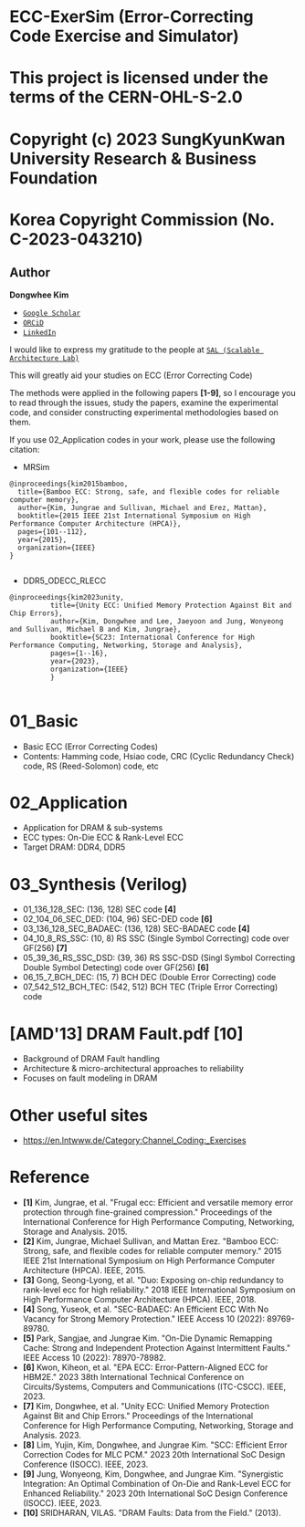 # ECC-ExerSim (Error-Correcting Code Exercise and Simulator)

# This project is licensed under the terms of the CERN-OHL-S-2.0

# Copyright (c) 2023 SungKyunKwan University Research & Business Foundation
# Korea Copyright Commission (No. C-2023-043210)

## Author

**Dongwhee Kim** 
- [```Google Scholar```](https://scholar.google.com/citations?user=8xzqA8YAAAAJ&hl=ko&oi=ao)
- [```ORCiD```](https://orcid.org/0009-0007-1673-1931?fbclid=PAAabkpwNHesKweJ6F2eGZDnFa2sch2211hf6ZY825YKuli5V7lcN7VIfT0CA)
- [```LinkedIn```](https://www.linkedin.com/in/dongwhee-kim-5753a8290)

I would like to express my gratitude to the people at [```SAL (Scalable Architecture Lab)```](https://scalable-arch.github.io/)

This will greatly aid your studies on ECC (Error Correcting Code)

The methods were applied in the following papers **[1-9]**, so I encourage you to read through the issues, study the papers, examine the experimental code, and consider constructing experimental methodologies based on them.

If you use 02_Application codes in your work, please use the following citation:
- MRSim

<!DOCTYPE html>
<html lang="en">
<head>
    <meta charset="UTF-8">
    <meta name="viewport" content="width=device-width, initial-scale=1.0">
</head>
<body>
    <div class="code-container">
        <pre><code id="codeToCopy">@inproceedings{kim2015bamboo,
  title={Bamboo ECC: Strong, safe, and flexible codes for reliable computer memory},
  author={Kim, Jungrae and Sullivan, Michael and Erez, Mattan},
  booktitle={2015 IEEE 21st International Symposium on High Performance Computer Architecture (HPCA)},
  pages={101--112},
  year={2015},
  organization={IEEE}
}
        </code></pre>
    </div>
</body>
</html>

- DDR5_ODECC_RLECC

<!DOCTYPE html>
<html lang="en">
<head>
    <meta charset="UTF-8">
    <meta name="viewport" content="width=device-width, initial-scale=1.0">
</head>
<body>
    <div class="code-container">
        <pre><code id="codeToCopy">@inproceedings{kim2023unity,
          title={Unity ECC: Unified Memory Protection Against Bit and Chip Errors},
          author={Kim, Dongwhee and Lee, Jaeyoon and Jung, Wonyeong and Sullivan, Michael B and Kim, Jungrae},
          booktitle={SC23: International Conference for High Performance Computing, Networking, Storage and Analysis},
          pages={1--16},
          year={2023},
          organization={IEEE}
          }
        </code></pre>
    </div>
</body>
</html>

# 01_Basic
- Basic ECC (Error Correcting Codes)
- Contents: Hamming code, Hsiao code, CRC (Cyclic Redundancy Check) code, RS (Reed-Solomon) code, etc

# 02_Application
- Application for DRAM & sub-systems
- ECC types: On-Die ECC & Rank-Level ECC
- Target DRAM: DDR4, DDR5

# 03_Synthesis (Verilog)
- 01_136_128_SEC: (136, 128) SEC code **[4]**
- 02_104_06_SEC_DED: (104, 96) SEC-DED code **[6]**
- 03_136_128_SEC_BADAEC: (136, 128) SEC-BADAEC code **[4]**
- 04_10_8_RS_SSC: (10, 8) RS SSC (Single Symbol Correcting) code over GF(256) **[7]**
- 05_39_36_RS_SSC_DSD: (39, 36) RS SSC-DSD (Singl Symbol Correcting Double Symbol Detecting) code over GF(256) **[6]**
- 06_15_7_BCH_DEC: (15, 7) BCH DEC (Double Error Correcting) code
- 07_542_512_BCH_TEC: (542, 512) BCH TEC (Triple Error Correcting) code

# [AMD'13] DRAM Fault.pdf **[10]**
- Background of DRAM Fault handling
- Architecture & micro-architectural approaches to reliability
- Focuses on fault modeling in DRAM

# Other useful sites
- https://en.lntwww.de/Category:Channel_Coding:_Exercises

# Reference
- **[1]** Kim, Jungrae, et al. "Frugal ecc: Efficient and versatile memory error protection through fine-grained compression." Proceedings of the International Conference for High Performance Computing, Networking, Storage and Analysis. 2015.
- **[2]** Kim, Jungrae, Michael Sullivan, and Mattan Erez. "Bamboo ECC: Strong, safe, and flexible codes for reliable computer memory." 2015 IEEE 21st International Symposium on High Performance Computer Architecture (HPCA). IEEE, 2015.
- **[3]** Gong, Seong-Lyong, et al. "Duo: Exposing on-chip redundancy to rank-level ecc for high reliability." 2018 IEEE International Symposium on High Performance Computer Architecture (HPCA). IEEE, 2018.
- **[4]** Song, Yuseok, et al. "SEC-BADAEC: An Efficient ECC With No Vacancy for Strong Memory Protection." IEEE Access 10 (2022): 89769-89780.
- **[5]** Park, Sangjae, and Jungrae Kim. "On-Die Dynamic Remapping Cache: Strong and Independent Protection Against Intermittent Faults." IEEE Access 10 (2022): 78970-78982.
- **[6]** Kwon, Kiheon, et al. "EPA ECC: Error-Pattern-Aligned ECC for HBM2E." 2023 38th International Technical Conference on Circuits/Systems, Computers and Communications (ITC-CSCC). IEEE, 2023.
- **[7]** Kim, Dongwhee, et al. "Unity ECC: Unified Memory Protection Against Bit and Chip Errors." Proceedings of the International Conference for High Performance Computing, Networking, Storage and Analysis. 2023.
- **[8]** Lim, Yujin, Kim, Dongwhee, and Jungrae Kim. "SCC: Efficient Error Correction Codes for MLC PCM." 2023 20th International SoC Design Conference (ISOCC). IEEE, 2023.
- **[9]** Jung, Wonyeong, Kim, Dongwhee, and Jungrae Kim. "Synergistic Integration: An Optimal Combination of On-Die and Rank-Level ECC for Enhanced Reliability." 2023 20th International SoC Design Conference (ISOCC). IEEE, 2023.
- **[10]** SRIDHARAN, VILAS. "DRAM Faults: Data from the Field." (2013).
